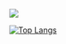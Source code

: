 
![](https://komarev.com/ghpvc/?username=yeazin&color=brightgreen)


[![Top Langs](https://github-readme-stats.vercel.app/api/top-langs/?username=yeazin&layout=compact)](https://github.com/yeazin/github-readme-stats)

<!--
**yeazin/yeazin** is a ✨ _special_ ✨ repository because its `README.md` (this file) appears on your GitHub profile.

Here are some ideas to get you started:

 🔭 I’m currently working on ...##Python & Django
- 🌱 I’m currently learning ...
- 👯 I’m looking to collaborate on ...
- 🤔 I’m looking for help with ...
- 💬 Ask me about ...
- 📫 How to reach me: ...
- 😄 Pronouns: ...
- ⚡ Fun fact: ...
-->
